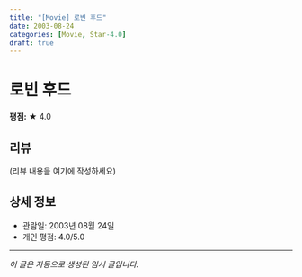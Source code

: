 ```yaml
---
title: "[Movie] 로빈 후드"
date: 2003-08-24
categories: [Movie, Star-4.0]
draft: true
---
```


# 로빈 후드

**평점:** ★ 4.0

## 리뷰

(리뷰 내용을 여기에 작성하세요)

## 상세 정보

- 관람일: 2003년 08월 24일
- 개인 평점: 4.0/5.0

---

*이 글은 자동으로 생성된 임시 글입니다.*
